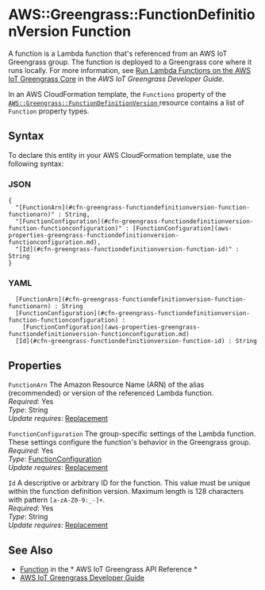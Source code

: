 # AWS::Greengrass::FunctionDefinitionVersion Function<a name="aws-properties-greengrass-functiondefinitionversion-function"></a>

<a name="aws-properties-greengrass-functiondefinitionversion-function-description"></a>A function is a Lambda function that's referenced from an AWS IoT Greengrass group\. The function is deployed to a Greengrass core where it runs locally\. For more information, see [Run Lambda Functions on the AWS IoT Greengrass Core](https://docs.aws.amazon.com/greengrass/latest/developerguide/lambda-functions.html) in the *AWS IoT Greengrass Developer Guide*\.

<a name="aws-properties-greengrass-functiondefinitionversion-function-inheritance"></a> In an AWS CloudFormation template, the `Functions` property of the [ `AWS::Greengrass::FunctionDefinitionVersion` ](https://docs.aws.amazon.com/AWSCloudFormation/latest/UserGuide/aws-resource-greengrass-functiondefinitionversion.html) resource contains a list of `Function` property types\.

## Syntax<a name="aws-properties-greengrass-functiondefinitionversion-function-syntax"></a>

To declare this entity in your AWS CloudFormation template, use the following syntax:

### JSON<a name="aws-properties-greengrass-functiondefinitionversion-function-syntax.json"></a>

```
{
  "[FunctionArn](#cfn-greengrass-functiondefinitionversion-function-functionarn)" : String,
  "[FunctionConfiguration](#cfn-greengrass-functiondefinitionversion-function-functionconfiguration)" : [FunctionConfiguration](aws-properties-greengrass-functiondefinitionversion-functionconfiguration.md),
  "[Id](#cfn-greengrass-functiondefinitionversion-function-id)" : String
}
```

### YAML<a name="aws-properties-greengrass-functiondefinitionversion-function-syntax.yaml"></a>

```
﻿  [FunctionArn](#cfn-greengrass-functiondefinitionversion-function-functionarn) : String
﻿  [FunctionConfiguration](#cfn-greengrass-functiondefinitionversion-function-functionconfiguration) : 
    [FunctionConfiguration](aws-properties-greengrass-functiondefinitionversion-functionconfiguration.md)
﻿  [Id](#cfn-greengrass-functiondefinitionversion-function-id) : String
```

## Properties<a name="aws-properties-greengrass-functiondefinitionversion-function-properties"></a>

`FunctionArn`  <a name="cfn-greengrass-functiondefinitionversion-function-functionarn"></a>
The Amazon Resource Name \(ARN\) of the alias \(recommended\) or version of the referenced Lambda function\.  
*Required*: Yes  
*Type*: String  
*Update requires*: [Replacement](https://docs.aws.amazon.com/AWSCloudFormation/latest/UserGuide/using-cfn-updating-stacks-update-behaviors.html#update-replacement)

`FunctionConfiguration`  <a name="cfn-greengrass-functiondefinitionversion-function-functionconfiguration"></a>
The group\-specific settings of the Lambda function\. These settings configure the function's behavior in the Greengrass group\.  
*Required*: Yes  
*Type*: [FunctionConfiguration](aws-properties-greengrass-functiondefinitionversion-functionconfiguration.md)  
*Update requires*: [Replacement](https://docs.aws.amazon.com/AWSCloudFormation/latest/UserGuide/using-cfn-updating-stacks-update-behaviors.html#update-replacement)

`Id`  <a name="cfn-greengrass-functiondefinitionversion-function-id"></a>
A descriptive or arbitrary ID for the function\. This value must be unique within the function definition version\. Maximum length is 128 characters with pattern `[a-zA-Z0-9:_-]+`\.  
*Required*: Yes  
*Type*: String  
*Update requires*: [Replacement](https://docs.aws.amazon.com/AWSCloudFormation/latest/UserGuide/using-cfn-updating-stacks-update-behaviors.html#update-replacement)

## See Also<a name="aws-properties-greengrass-functiondefinitionversion-function--seealso"></a>
+  [Function](https://docs.aws.amazon.com/greengrass/latest/apireference/definitions-function.html) in the * AWS IoT Greengrass API Reference * 
+  [AWS IoT Greengrass Developer Guide](https://docs.aws.amazon.com/greengrass/latest/developerguide/) 